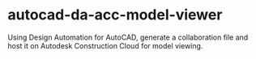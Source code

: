 # autocad-da-acc-model-viewer
Using Design Automation for AutoCAD, generate a collaboration file and host it on Autodesk Construction Cloud for model viewing.
